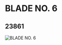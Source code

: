 # BLADE NO. 6
## 23861
![BLADE NO. 6](https://lc-www-live-s.legocdn.com/media/bricks/5/2/6133843.jpg)